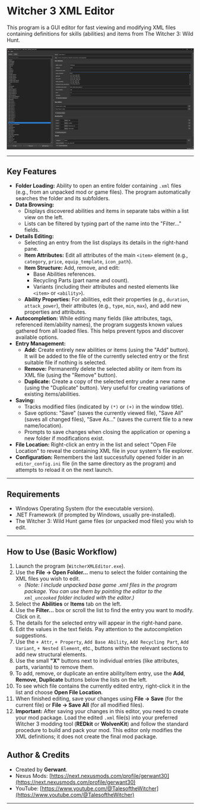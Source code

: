 # Witcher 3 XML Editor

This program is a GUI editor for fast viewing and modifying XML files containing definitions for skills (abilities) and items from The Witcher 3: Wild Hunt.

![Screenshot of Witcher 3 XML Editor](3.png)

---

## Key Features

*   **Folder Loading:** Ability to open an entire folder containing `.xml` files (e.g., from an unpacked mod or game files). The program automatically searches the folder and its subfolders.
*   **Data Browsing:**
    *   Displays discovered abilities and items in separate tabs within a list view on the left.
    *   Lists can be filtered by typing part of the name into the "Filter..." fields.
*   **Details Editing:**
    *   Selecting an entry from the list displays its details in the right-hand pane.
    *   **Item Attributes:** Edit all attributes of the main `<item>` element (e.g., `category`, `price`, `equip_template`, `icon_path`).
    *   **Item Structure:** Add, remove, and edit:
        *   Base Abilities references.
        *   Recycling Parts (part name and count).
        *   Variants (including their attributes and nested elements like `<item>` or `<ability>`).
    *   **Ability Properties:** For abilities, edit their properties (e.g., `duration`, `attack_power`), their attributes (e.g., `type`, `min`, `max`), and add new properties and attributes.
*   **Autocompletion:** While editing many fields (like attributes, tags, referenced item/ability names), the program suggests known values gathered from all loaded files. This helps prevent typos and discover available options.
*   **Entry Management:**
    *   **Add:** Create entirely new abilities or items (using the "Add" button). It will be added to the file of the currently selected entry or the first suitable file if nothing is selected.
    *   **Remove:** Permanently delete the selected ability or item from its XML file (using the "Remove" button).
    *   **Duplicate:** Create a copy of the selected entry under a new name (using the "Duplicate" button). Very useful for creating variations of existing items/abilities.
*   **Saving:**
    *   Tracks modified files (indicated by `(*)` or `(+)` in the window title).
    *   Save options: "Save" (saves the currently viewed file), "Save All" (saves all changed files), "Save As..." (saves the current file to a new name/location).
    *   Prompts to save changes when closing the application or opening a new folder if modifications exist.
*   **File Location:** Right-click an entry in the list and select "Open File Location" to reveal the containing XML file in your system's file explorer.
*   **Configuration:** Remembers the last successfully opened folder in an `editor_config.ini` file (in the same directory as the program) and attempts to reload it on the next launch.

---

## Requirements

*   Windows Operating System (for the executable version).
*   .NET Framework (if prompted by Windows, usually pre-installed).
*   The Witcher 3: Wild Hunt game files (or unpacked mod files) you wish to edit.

---

## How to Use (Basic Workflow)

1.  Launch the program (`WitcherXMLEditor.exe`).
2.  Use the **File -> Open Folder...** menu to select the folder containing the XML files you wish to edit.
    *   *(Note: I include unpacked base game .xml files in the program package. You can use them by pointing the editor to the `xml_uncooked` folder included with the editor.)*
3.  Select the **Abilities** or **Items** tab on the left.
4.  Use the **Filter...** box or scroll the list to find the entry you want to modify. Click on it.
5.  The details for the selected entry will appear in the right-hand pane.
6.  Edit the values in the text fields. Pay attention to the autocompletion suggestions.
7.  Use the `+ Attr`, `+ Property`, `Add Base Ability`, `Add Recycling Part`, `Add Variant`, `+ Nested Element`, etc., buttons within the relevant sections to add new structural elements.
8.  Use the small **"X"** buttons next to individual entries (like attributes, parts, variants) to remove them.
9.  To add, remove, or duplicate an entire ability/item entry, use the **Add**, **Remove**, **Duplicate** buttons below the lists on the left.
10. To see which file contains the currently edited entry, right-click it in the list and choose **Open File Location**.
11. When finished editing, save your changes using **File -> Save** (for the current file) or **File -> Save All** (for all modified files).
12. **Important:** After saving your changes in this editor, you need to create your mod package. Load the edited `.xml` file(s) into your preferred Witcher 3 modding tool (**REDkit** or **WolvenKit**) and follow the standard procedure to build and pack your mod. This editor only modifies the XML definitions; it does not create the final mod package.


## Author & Credits

*   Created by **Gerwant**.
*   Nexus Mods: [https://next.nexusmods.com/profile/gerwant30](https://next.nexusmods.com/profile/gerwant30)
*   YouTube: [https://www.youtube.com/@TalesoftheWitcher](https://www.youtube.com/@TalesoftheWitcher)

---
